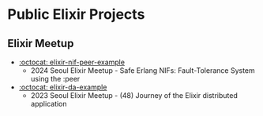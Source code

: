 # Public Elixir Projects

## Elixir Meetup

- [:octocat: elixir-nif-peer-example](https://github.com/rudebono/elixir-nif-peer-example)
  - 2024 Seoul Elixir Meetup - Safe Erlang NIFs: Fault-Tolerance System using the :peer
- [:octocat: elixir-da-example](https://github.com/rudebono/elixir-da-example)
  - 2023 Seoul Elixir Meetup - (48) Journey of the Elixir distributed application
